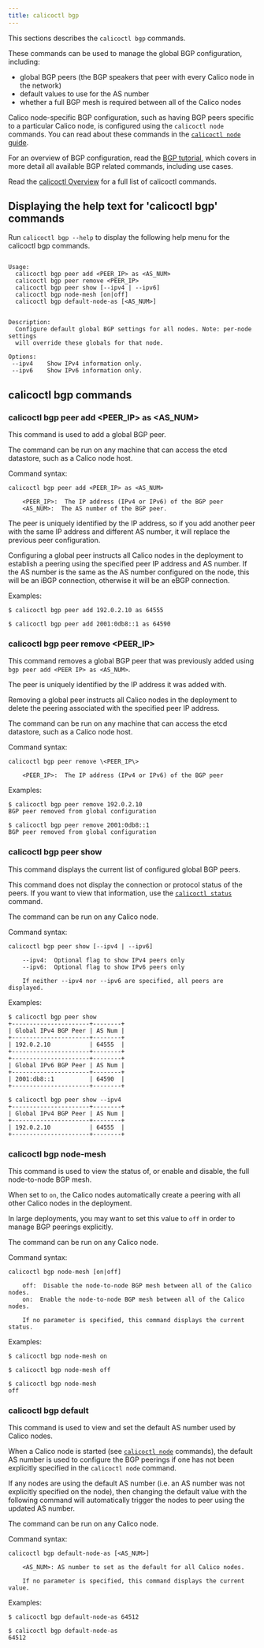 ```yaml
---
title: calicoctl bgp
---
```


This sections describes the `calicoctl bgp` commands.

These commands can be used to manage the global BGP configuration, including:
 - global BGP peers (the BGP speakers that peer with every Calico node in the
   network)
 - default values to use for the AS number
 - whether a full BGP mesh is required between all of the Calico nodes

Calico node-specific BGP configuration, such as having BGP peers specific to a
particular Calico node, is configured using the `calicoctl node` commands. You
can read about these commands in the [`calicoctl node` guide](node).

For an overview of BGP configuration, read the [BGP tutorial]({{site.baseurl}}/{{page.version}}/using-calico/configuration/bgp), which
covers in more detail all available BGP related commands, including use cases.

Read the [calicoctl Overview]({{site.baseurl}}/{{page.version}}/reference/calicoctl)
for a full list of calicoctl commands.

## Displaying the help text for 'calicoctl bgp' commands

Run `calicoctl bgp --help` to display the following help menu for the
calicoctl bgp commands.

```

Usage:
  calicoctl bgp peer add <PEER_IP> as <AS_NUM>
  calicoctl bgp peer remove <PEER_IP>
  calicoctl bgp peer show [--ipv4 | --ipv6]
  calicoctl bgp node-mesh [on|off]
  calicoctl bgp default-node-as [<AS_NUM>]


Description:
  Configure default global BGP settings for all nodes. Note: per-node settings
  will override these globals for that node.

Options:
 --ipv4    Show IPv4 information only.
 --ipv6    Show IPv6 information only.

```

## calicoctl bgp commands


### calicoctl bgp peer add \<PEER_IP\> as \<AS_NUM\>
This command is used to add a global BGP peer.

The command can be run on any machine that can access the etcd datastore, such
as a Calico node host.

Command syntax:

```
calicoctl bgp peer add <PEER_IP> as <AS_NUM>

    <PEER_IP>:  The IP address (IPv4 or IPv6) of the BGP peer
    <AS_NUM>:  The AS number of the BGP peer.
```

The peer is uniquely identified by the IP address, so if you add another peer
with the same IP address and different AS number, it will replace the previous
peer configuration.

Configuring a global peer instructs all Calico nodes in the deployment to
establish a peering using the specified peer IP address and AS number.  If the
AS number is the same as the AS number configured on the node, this will be an
iBGP connection, otherwise it will be an eBGP connection.

Examples:

```
$ calicoctl bgp peer add 192.0.2.10 as 64555

$ calicoctl bgp peer add 2001:0db8::1 as 64590
```

### calicoctl bgp peer remove \<PEER_IP\>
This command removes a global BGP peer that was previously added using
`bgp peer add <PEER IP> as <AS_NUM>`.

The peer is uniquely identified by the IP address it was added with.

Removing a global peer instructs all Calico nodes in the deployment to delete
the peering associated with the specified peer IP address.

The command can be run on any machine that can access the etcd datastore, such
as a Calico node host.

Command syntax:

```
calicoctl bgp peer remove \<PEER_IP\>

    <PEER_IP>:  The IP address (IPv4 or IPv6) of the BGP peer
```

Examples:

```
$ calicoctl bgp peer remove 192.0.2.10
BGP peer removed from global configuration

$ calicoctl bgp peer remove 2001:0db8::1
BGP peer removed from global configuration
```

### calicoctl bgp peer show
This command displays the current list of configured global BGP peers.

This command does not display the connection or protocol status of the peers.
If you want to view that information, use the [`calicoctl status`](status)
command.

The command can be run on any Calico node.

Command syntax:

```
calicoctl bgp peer show [--ipv4 | --ipv6]

    --ipv4:  Optional flag to show IPv4 peers only
    --ipv6:  Optional flag to show IPv6 peers only

    If neither --ipv4 nor --ipv6 are specified, all peers are displayed.    
```

Examples:

```
$ calicoctl bgp peer show
+----------------------+--------+
| Global IPv4 BGP Peer | AS Num |
+----------------------+--------+
| 192.0.2.10           | 64555  |
+----------------------+--------+
+----------------------+--------+
| Global IPv6 BGP Peer | AS Num |
+----------------------+--------+
| 2001:db8::1          | 64590  |
+----------------------+--------+

$ calicoctl bgp peer show --ipv4
+----------------------+--------+
| Global IPv4 BGP Peer | AS Num |
+----------------------+--------+
| 192.0.2.10           | 64555  |
+----------------------+--------+
```

### calicoctl bgp node-mesh
This command is used to view the status of, or enable and disable, the full
node-to-node BGP mesh.

When set to `on`, the Calico nodes automatically create a peering with all
other Calico nodes in the deployment.

In large deployments, you may want to set this value to `off` in order to
manage BGP peerings explicitly.

The command can be run on any Calico node.

Command syntax:

```
calicoctl bgp node-mesh [on|off]

    off:  Disable the node-to-node BGP mesh between all of the Calico nodes.
    on:  Enable the node-to-node BGP mesh between all of the Calico nodes.

    If no parameter is specified, this command displays the current status.
```

Examples:

```
$ calicoctl bgp node-mesh on

$ calicoctl bgp node-mesh off

$ calicoctl bgp node-mesh
off
```

### calicoctl bgp default
This command is used to view and set the default AS number used by Calico
nodes.

When a Calico node is started (see [`calicoctl node`](node) commands),
the default AS number is used to configure the BGP peerings if one has not
been explicitly specified in the `calicoctl node` command.

If any nodes are using the default AS number (i.e. an AS number was not
explicitly specified on the node), then changing the default value with the
following command will automatically trigger the nodes to peer using the
updated AS number.

The command can be run on any Calico node.

Command syntax:

```
calicoctl bgp default-node-as [<AS_NUM>]

    <AS_NUM>: AS number to set as the default for all Calico nodes.

    If no parameter is specified, this command displays the current value.
```

Examples:

```
$ calicoctl bgp default-node-as 64512

$ calicoctl bgp default-node-as
64512
```
